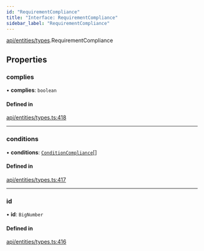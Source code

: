 ```yaml
---
id: "RequirementCompliance"
title: "Interface: RequirementCompliance"
sidebar_label: "RequirementCompliance"
---
```


[api/entities/types](../../../../../modules/API/Entities/Types/Types.md).RequirementCompliance

## Properties

### complies

• **complies**: `boolean`

#### Defined in

[api/entities/types.ts:418](https://github.com/PolymeshAssociation/polymesh-sdk/blob/995f17653/src/api/entities/types.ts#L418)

___

### conditions

• **conditions**: [`ConditionCompliance`](../ConditionCompliance/ConditionCompliance.md)[]

#### Defined in

[api/entities/types.ts:417](https://github.com/PolymeshAssociation/polymesh-sdk/blob/995f17653/src/api/entities/types.ts#L417)

___

### id

• **id**: `BigNumber`

#### Defined in

[api/entities/types.ts:416](https://github.com/PolymeshAssociation/polymesh-sdk/blob/995f17653/src/api/entities/types.ts#L416)
